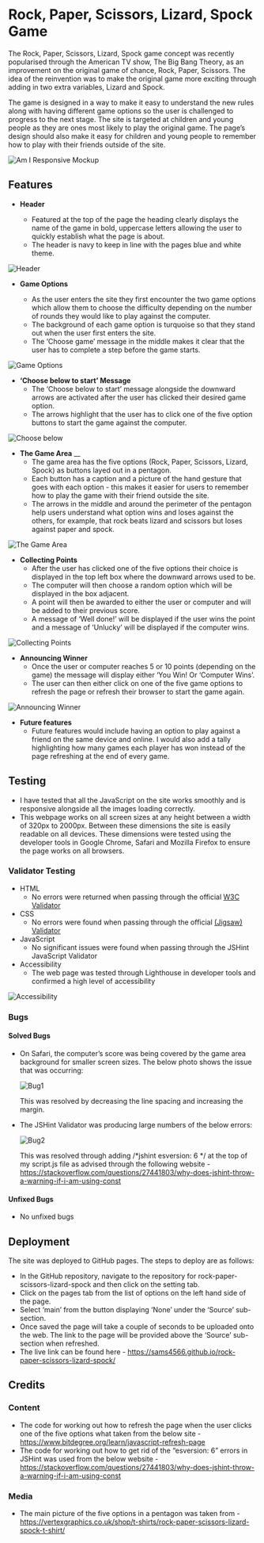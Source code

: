 # Rock, Paper, Scissors, Lizard, Spock Game

The Rock, Paper, Scissors, Lizard, Spock game concept was recently popularised through the American TV show, The Big Bang Theory, as an improvement on the original game of chance, Rock, Paper, Scissors. The idea of the reinvention was to make the original game more exciting through adding in two extra variables, Lizard and Spock. 

The game is designed in a way to make it easy to understand the new rules along with having different game options so the user is challenged to progress to the next stage. The site is targeted at children and young people as they are ones most likely to play the original game. The page’s design should also make it easy for children and young people to remember how to play with their friends outside of the site.

![Am I Responsive Mockup](https://github.com/sams4566/rock-paper-scissors-lizard-spock/blob/main/media/am-i-responsive.jpg)

## Features
- __Header__

  - Featured at the top of the page the heading clearly displays the name of the game in bold, uppercase letters allowing the user to quickly establish what the page is about.
  - The header is navy to keep in line with the pages blue and white theme.

![__Header__](https://github.com/sams4566/rock-paper-scissors-lizard-spock/blob/main/media/header.jpg)

- __Game Options__

  - As the user enters the site they first encounter the two game options which allow them to choose the difficulty depending on the number of rounds they would like to play against the computer. 
  - The background of each game option is turquoise so that they stand out when the user first enters the site. 
  - The ‘Choose game’ message in the middle makes it clear that the user has to complete a step before the game starts. 

![Game Options](https://github.com/sams4566/rock-paper-scissors-lizard-spock/blob/main/media/game-options.jpg)

- __‘Choose below to start’ Message__
  - The ‘Choose below to start’ message alongside the downward arrows are activated after the user has clicked their desired game option. 
  - The arrows highlight that the user has to click one of the five option buttons to start the game against the computer.

![Choose below](https://github.com/sams4566/rock-paper-scissors-lizard-spock/blob/main/media/choose-below.jpg)

- __The Game Area__
__
  - The game area has the five options (Rock, Paper, Scissors, Lizard, Spock) as buttons  layed out in a pentagon.
  - Each button has a caption and a picture of the hand gesture that goes with each option - this makes it easier for users to remember how to play the game with their friend outside the site. 
  - The arrows in the middle and around the perimeter of the pentagon help users understand what option wins and loses against the others, for example, that rock beats lizard and scissors but loses against paper and spock.

![The Game Area](https://github.com/sams4566/rock-paper-scissors-lizard-spock/blob/main/media/game-area.jpg)

- __Collecting Points__
  - After the user has clicked one of the five options their choice is displayed in the top left box where the downward arrows used to be. 
  - The computer will then choose a random option which will be displayed in the box adjacent.
  - A point will then be awarded to either the user or computer and will be added to their previous score.
  - A message of ‘Well done!’ will be displayed if the user wins the point and a message of ‘Unlucky’ will be displayed if the computer wins.

![Collecting Points](https://github.com/sams4566/rock-paper-scissors-lizard-spock/blob/main/media/collecting-points.jpg)

- __Announcing Winner__
  - Once the user or computer reaches 5 or 10 points (depending on the game) the message will display either ‘You Win! Or ‘Computer Wins’. 
  - The user can then either click on one of the five game options to refresh the page or refresh their browser to start the game again. 

![Announcing Winner](https://github.com/sams4566/rock-paper-scissors-lizard-spock/blob/main/media/announcing-winner.jpg)

- __Future features__
  - Future features would include having an option to play against a friend on the same device and online. I would also add a tally highlighting how many games each player has won instead of the page refreshing at the end of every game.

## Testing
  - I have tested that all the JavaScript on the site works smoothly and is responsive alongside all the images loading correctly.
  - This webpage works on all screen sizes at any height between a width of 320px to 2000px. Between these dimensions the site is easily readable on all devices. These dimensions were tested using the developer tools in Google Chrome, Safari and Mozilla Firefox to ensure the page works on all browsers.

### Validator Testing
- HTML
  - No errors were returned when passing through the official [W3C Validator](https://validator.w3.org/nu/?doc=https%3A%2F%2Fsams4566.github.io%2Frock-paper-scissors-lizard-spock%2F)
- CSS
  - No errors were found when passing through the official [(Jigsaw) Validator](https://jigsaw.w3.org/css-validator/validator?uri=https%3A%2F%2Fsams4566.github.io%2Frock-paper-scissors-lizard-spock%2F&profile=css3svg&usermedium=all&warning=1&vextwarning=&lang=en)
- JavaScript
  - No significant issues were found when passing through the JSHint JavaScript Validator
- Accessibility
  - The web page was tested through Lighthouse in developer tools and confirmed a high level of accessibility

![Accessibility](https://github.com/sams4566/rock-paper-scissors-lizard-spock/blob/main/media/accessibility.jpg)

### Bugs
#### Solved Bugs 

- On Safari, the computer’s score was being covered by the game area background for smaller screen sizes. The below photo shows the issue that was occurring: 

  ![Bug1](https://github.com/sams4566/rock-paper-scissors-lizard-spock/blob/main/media/bug1.jpg)

  This was resolved by decreasing the line spacing and increasing the margin.

- The JSHint Validator was producing large numbers of the below errors:

  ![Bug2](https://github.com/sams4566/rock-paper-scissors-lizard-spock/blob/main/media/bug2.jpg)

  This was resolved through adding /*jshint esversion: 6 */ at the top of my script.js file as advised through the following website - https://stackoverflow.com/questions/27441803/why-does-jshint-throw-a-warning-if-i-am-using-const 

#### Unfixed Bugs
- No unfixed bugs

## Deployment
The site was deployed to GitHub pages. The steps to deploy are as follows:
- In the GitHub repository, navigate to the repository for rock-paper-scissors-lizard-spock and then click on the setting tab.
- Click on the pages tab from the list of options on the left hand side of the page.
- Select ‘main’ from the button displaying ‘None’ under the ‘Source’ sub-section.
- Once saved the page will take a couple of seconds to be uploaded onto the web. The link to the page will be provided above the ‘Source’ sub-section when refreshed.
- The live link can be found here - https://sams4566.github.io/rock-paper-scissors-lizard-spock/ 

## Credits
### Content
- The code for working out how to refresh the page when the user clicks one of the five options what taken from the below site -
https://www.bitdegree.org/learn/javascript-refresh-page 
- The code for working out how to get rid of the “esversion: 6” errors in JSHint was used from the below website - 
https://stackoverflow.com/questions/27441803/why-does-jshint-throw-a-warning-if-i-am-using-const 

### Media
- The main picture of the five options in a pentagon was taken from -
https://vertexgraphics.co.uk/shop/t-shirts/rock-paper-scissors-lizard-spock-t-shirt/